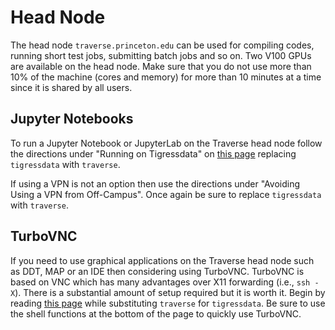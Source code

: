# Head Node

The head node `traverse.princeton.edu` can be used for compiling codes, running short test jobs, submitting batch jobs and so on. Two V100 GPUs are available on the head node. Make sure that you do not use more than 10% of the machine (cores and memory) for more than 10 minutes at a time since it is shared by all users.

## Jupyter Notebooks

To run a Jupyter Notebook or JupyterLab on the Traverse head node follow the directions under "Running on Tigressdata" on [this page](https://researchcomputing.princeton.edu/jupyter#tigressdata) replacing `tigressdata` with `traverse`.

If using a VPN is not an option then use the directions under "Avoiding Using a VPN from Off-Campus". Once again be sure to replace `tigressdata` with `traverse`.

## TurboVNC

If you need to use graphical applications on the Traverse head node such as DDT, MAP or an IDE then considering using TurboVNC. TurboVNC is based on VNC which has many advantages over X11 forwarding (i.e., `ssh -X`). There is a substantial amount of setup required but it is worth it. Begin by reading [this page](https://researchcomputing.princeton.edu/turbovnc) while substituting `traverse` for `tigressdata`. Be sure to use the shell functions at the bottom of the page to quickly use TurboVNC.
